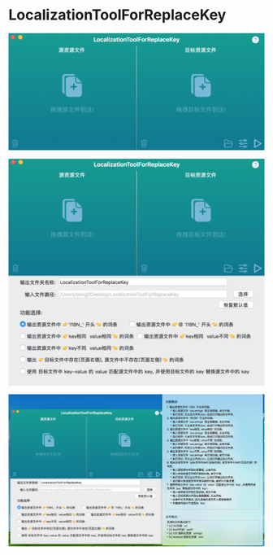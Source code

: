 # LocalizationToolForReplaceKey
![](https://github.com/YQqiang/LocalizationToolForReplaceKey/blob/master/LocalizationTooForReplaceKey1.png)

![](https://github.com/YQqiang/LocalizationToolForReplaceKey/blob/master/LocalizationTooForReplaceKey4.png)

![](https://github.com/YQqiang/LocalizationToolForReplaceKey/blob/master/LocalizationTooForReplaceKey3.png)


